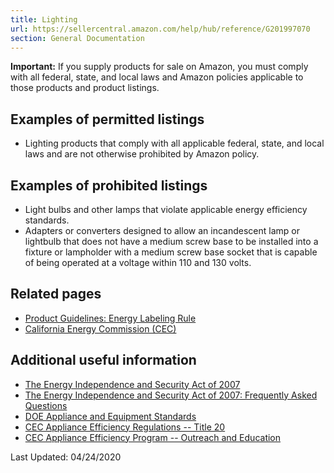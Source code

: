 ```yaml
---
title: Lighting
url: https://sellercentral.amazon.com/help/hub/reference/G201997070
section: General Documentation
---
```


**Important:** If you supply products for sale on Amazon, you must comply with
all federal, state, and local laws and Amazon policies applicable to those
products and product listings.

## Examples of permitted listings

  * Lighting products that comply with all applicable federal, state, and local laws and are not otherwise prohibited by Amazon policy.

## Examples of prohibited listings

  * Light bulbs and other lamps that violate applicable energy efficiency standards.
  * Adapters or converters designed to allow an incandescent lamp or lightbulb that does not have a medium screw base to be installed into a fixture or lampholder with a medium screw base socket that is capable of being operated at a voltage within 110 and 130 volts.

##  Related pages

  * [Product Guidelines: Energy Labeling Rule](/gp/help/201814570)
  * [California Energy Commission (CEC)](https://sellercentral.amazon.com/gp/help/external/help.html?itemID=7PNYFCP46WHA3RL&language=en-US&ref=efph_7PNYFCP46WHA3RL_cont_GUDRMYJ7JL4PGNAB)

##  Additional useful information

  * [The Energy Independence and Security Act of 2007](https://www.gpo.gov/fdsys/pkg/BILLS-110hr6enr/pdf/BILLS-110hr6enr.pdf)
  * [The Energy Independence and Security Act of 2007: Frequently Asked Questions](https://www.energystar.gov/ia/products/lighting/cfls/downloads/EISA_Backgrounder_FINAL_4-11_EPA.pdf)
  * [DOE Appliance and Equipment Standards](https://www.energy.gov/eere/buildings/appliance-and-equipment-standards-program)
  * [CEC Appliance Efficiency Regulations -- Title 20](https://www.energy.ca.gov/rules-and-regulations/appliance-efficiency-regulations-title-20)
  * [CEC Appliance Efficiency Program -- Outreach and Education](https://www.energy.ca.gov/programs-and-topics/programs/appliance-efficiency-program-outreach-and-education)

Last Updated: 04/24/2020

